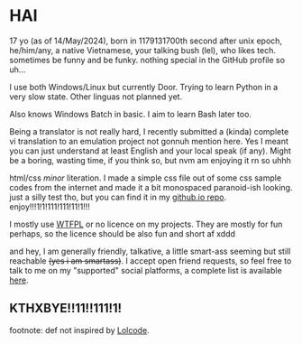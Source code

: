 # HAI
17 yo (as of 14/May/2024), born in 1179131700th second after unix epoch, he/him/any, a native Vietnamese, your talking bush (lel), who likes tech. sometimes be funny and be funky.
nothing special in the GitHub profile so uh...

 I use both Windows/Linux but currently Door.
Trying to learn Python in a very slow state. Other linguas not planned yet.

Also knows Windows Batch in basic. I aim to learn Bash later too.

Being a translator is not really hard, I recently submitted a (kinda) complete vi translation to an emulation project not gonnuh mention here. Yes I meant you can just understand at least English and your local speak (if any). Might be a boring, wasting time, if you think so, but nvm am enjoying it rn so uhhh

html/css _minor_ literation. I made a simple css file out of some css sample codes from the internet and made it a bit monospaced paranoid-ish looking. just a silly test tho, but you can find it in my [github.io repo](https://github.com/barnacl437/barnacl437.github.io). enjoy!!!1!1!111!111!11!1!!!

I mostly use [WTFPL](https://en.wikipedia.org/wiki/WTFPL) or no licence on my projects. They are mostly for fun perhaps, so the licence should be also fun and short af xddd

and hey, I am generally friendly, talkative, a little smart-ass seeming but still reachable ~~(yes i am smartass)~~. I accept open friend requests, so feel free to talk to me on my "supported" social platforms, a complete list is available [here](https://barnacl437.github.io/#social-links).

## KTHXBYE!!11!!111!1!

footnote: def not inspired by [Lolcode](http://www.lolcode.org/).
